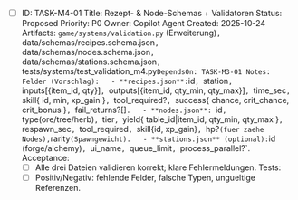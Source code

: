 - [ ] ID: TASK-M4-01
  Title: Rezept- & Node-Schemas + Validatoren
  Status: Proposed
  Priority: P0
  Owner: Copilot Agent
  Created: 2025-10-24
  Artifacts: `game/systems/validation.py` (Erweiterung)`, `data/schemas/recipes.schema.json`, `data/schemas/nodes.schema.json`, `data/schemas/stations.schema.json`, `tests/systems/test_validation_m4.py`
  DependsOn: TASK-M3-01
  Notes:
  Felder (Vorschlag):  
        - **recipes.json**: `id`, `station`, `inputs[{item_id, qty}]`, `outputs[{item_id, qty_min, qty_max}]`, `time_sec`, `skill{ id, min, xp_gain }`, `tool_required?`, `success{ chance, crit_chance, crit_bonus }`, `fail_returns?[]`.  
        - **nodes.json**: `id`, `type(ore/tree/herb)`, `tier`, `yield{ table_id|item_id, qty_min, qty_max }`, `respawn_sec`, `tool_required`, `skill{id, xp_gain}`, `hp?` (fuer zaehe Nodes), `rarity` (Spawngewicht).  
        - **stations.json** (optional): `id (forge/alchemy)`, `ui_name`, `queue_limit`, `process_parallel?`.
  Acceptance:
  - [ ] Alle drei Dateien validieren korrekt; klare Fehlermeldungen.
  Tests:
  - [ ] Positiv/Negativ: fehlende Felder, falsche Typen, ungueltige Referenzen.
